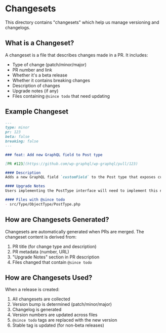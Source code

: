 # Changesets

This directory contains "changesets" which help us manage versioning and changelogs.

## What is a Changeset?

A changeset is a file that describes changes made in a PR. It includes:

- Type of change (patch/minor/major)
- PR number and link
- Whether it's a beta release
- Whether it contains breaking changes
- Description of changes
- Upgrade notes (if any)
- Files containing `@since todo` that need updating

## Example Changeset

```md
---
type: minor
pr: 123
beta: false
breaking: false
---

### feat: Add new GraphQL field to Post type

[PR #123](https://github.com/wp-graphql/wp-graphql/pull/123)

#### Description
Adds a new GraphQL field `customField` to the Post type that exposes custom meta data.

#### Upgrade Notes
Users implementing the PostType interface will need to implement this new field.

#### Files with @since todo
- src/Type/ObjectType/PostType.php
```

## How are Changesets Generated?

Changesets are automatically generated when PRs are merged. The changeset content is derived from:

1. PR title (for change type and description)
2. PR metadata (number, URL)
3. "Upgrade Notes" section in PR description
4. Files changed that contain `@since todo`

## How are Changesets Used?

When a release is created:
1. All changesets are collected
2. Version bump is determined (patch/minor/major)
3. Changelog is generated
4. Version numbers are updated across files
5. `@since todo` tags are replaced with the new version
6. Stable tag is updated (for non-beta releases)